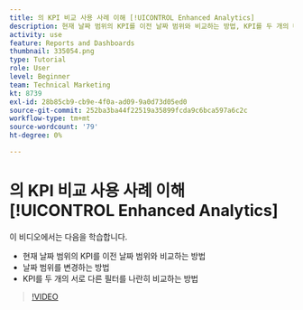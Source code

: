 ```yaml
---
title: 의 KPI 비교 사용 사례 이해 [!UICONTROL Enhanced Analytics]
description: 현재 날짜 범위의 KPI를 이전 날짜 범위와 비교하는 방법, KPI를 두 개의 다른 필터와 비교하는 방법을 알아봅니다.
activity: use
feature: Reports and Dashboards
thumbnail: 335054.png
type: Tutorial
role: User
level: Beginner
team: Technical Marketing
kt: 8739
exl-id: 28b85cb9-cb9e-4f0a-ad09-9a0d73d05ed0
source-git-commit: 252ba3ba44f22519a35899fcda9c6bca597a6c2c
workflow-type: tm+mt
source-wordcount: '79'
ht-degree: 0%

---
```


# 의 KPI 비교 사용 사례 이해 [!UICONTROL Enhanced Analytics]

이 비디오에서는 다음을 학습합니다.

* 현재 날짜 범위의 KPI를 이전 날짜 범위와 비교하는 방법
* 날짜 범위를 변경하는 방법
* KPI를 두 개의 서로 다른 필터를 나란히 비교하는 방법

>[!VIDEO](https://video.tv.adobe.com/v/335054/?quality=12)
